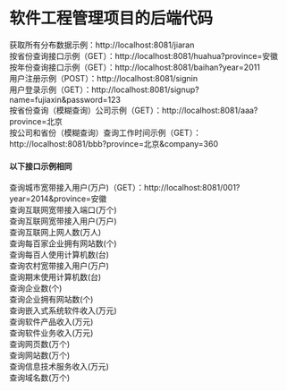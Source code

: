 # 软件工程管理项目的后端代码  
获取所有分布数据示例：http://localhost:8081/jiaran  
按省份查询接口示例（GET）：http://localhost:8081/huahua?province=安徽   
按年份查询接口示例（GET）：http://localhost:8081/baihan?year=2011  
用户注册示例（POST）：http://localhost:8081/signin  
用户登录示例（GET）：http://localhost:8081/signup?name=fujiaxin&password=123  
按省份查询（模糊查询）公司示例（GET）：http://localhost:8081/aaa?province=北京  
按公司和省份（模糊查询）查询工作时间示例（GET）：http://localhost:8081/bbb?province=北京&company=360  
#### 以下接口示例相同
查询城市宽带接入用户(万户)（GET）：http://localhost:8081/001?year=2014&province=安徽  
查询互联网宽带接入端口(万个)  
查询互联网宽带接入用户(万户)  
查询互联网上网人数(万人)  
查询每百家企业拥有网站数(个)  
查询每百人使用计算机数(台)  
查询农村宽带接入用户(万户)  
查询期末使用计算机数(台)  
查询企业数(个)  
查询企业拥有网站数(个)  
查询嵌入式系统软件收入(万元)  
查询软件产品收入(万元)  
查询软件业务收入(万元)  
查询网页数(万个)  
查询网站数(万个)  
查询信息技术服务收入(万元)  
查询域名数(万个)  

